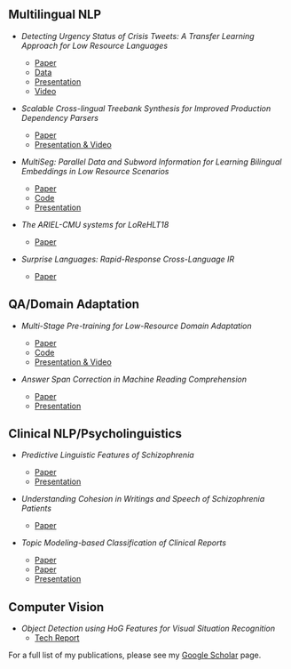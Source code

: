 <!--- ## Transfer Learning for Low Resource Languages and Domains
   * [Presentation](https://www.slideshare.net/efsunselin/transfer-learning-for-low-resource-languages-and-domains)
--->
## Multilingual NLP

* *Detecting Urgency Status of Crisis Tweets: A Transfer Learning Approach for Low Resource Languages*

    * [Paper](https://www.aclweb.org/anthology/2020.coling-main.414/)
    * [Data](https://github.com/niless/urgency)
    * [Presentation](https://www.slideshare.net/efsunselin/detecting-urgency-status-of-crisis-tweets-a-transfer-learning-approach-for-low-resource-languages)
    * [Video](https://underline.io/events/54/sessions/1366/lecture/6152-detecting-urgency-status-of-crisis-tweets-a-transfer-learning-approach-for-low-resource-languages)

* *Scalable Cross-lingual Treebank Synthesis for Improved Production Dependency Parsers*
    * [Paper](https://www.aclweb.org/anthology/2020.coling-industry.16/)
    * [Presentation & Video](https://underline.io/events/54/sessions/1359/lecture/6119-scalable-cross-lingual-treebank-synthesis-for-improved-production-dependency-parsers)

* *MultiSeg: Parallel Data and Subword Information for Learning Bilingual Embeddings in Low Resource Scenarios*
    * [Paper](https://www.aclweb.org/anthology/2020.sltu-1.13/)
    * [Code](https://github.com/vishalanand/MultiSeg)
    * [Presentation](https://www.slideshare.net/efsunselin/multiseg-249210262)

* *The ARIEL-CMU systems for LoReHLT18*
    * [Paper](https://arxiv.org/abs/1902.08899)

* *Surprise Languages: Rapid-Response Cross-Language IR*
    * [Paper](https://terpconnect.umd.edu/~oard/pdf/evia19.pdf)

## QA/Domain Adaptation
* *Multi-Stage Pre-training for Low-Resource Domain Adaptation*
    * [Paper](https://www.aclweb.org/anthology/2020.emnlp-main.440/)
    * [Code](https://github.com/IBM/techqa/tree/master/synthetic)
    * [Presentation & Video](https://slideslive.com/38939045/multistage-pretraining-for-lowresource-domain-adaptation)

* *Answer Span Correction in Machine Reading Comprehension*
    * [Paper](https://www.aclweb.org/anthology/2020.findings-emnlp.226.pdf)
    * [Presentation](https://www.slideshare.net/efsunselin/answer-span-correction-in-machine-reading-comprehension)

## Clinical NLP/Psycholinguistics

* *Predictive Linguistic Features of Schizophrenia*
    * [Paper](https://www.aclweb.org/anthology/S17-1028/)
    * [Presentation](https://www.slideshare.net/efsunselin/predictive-linguistic-features-of-schizophrenia)

* *Understanding Cohesion in Writings and Speech of Schizophrenia Patients*
    * [Paper](https://ieeexplore.ieee.org/document/8999111)

* *Topic Modeling-based Classification of Clinical Reports*
   * [Paper](https://www.aclweb.org/anthology/P13-3010.pdf)
   * [Paper](https://drive.google.com/file/d/1iwV7A284rZ1t7WV0Qu57yl1YrFuEoDGR/view)
   * [Presentation](https://www.slideshare.net/efsunselin/effective-classification-of-clinical-reports-natural-language-processingbased-and-topic-modelingbased-approaches) 

## Computer Vision
* *Object Detection using HoG Features for Visual Situation Recognition*
  * [Tech Report](https://cpb-us-e1.wpmucdn.com/blogs.gwu.edu/dist/e/267/files/2017/08/object-detection-hog-1pdb6tt.pdf)   


For a full list of my publications, please see my [Google Scholar](https://scholar.google.com/citations?user=Qn7LtLoAAAAJ&hl=en) page.

